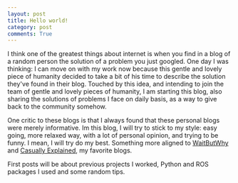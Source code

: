 ```yaml
---
layout: post
title: Hello world!
category: post
comments: True
---
```


I think one of the greatest things about internet is when you find in a blog of a random person the solution of a problem you just googled. One day I was thinking: I can move on with my work now because this gentle and lovely piece of humanity decided to take a bit of his time to describe the solution they've found in their blog. Touched by this idea, and intending to join the team of gentle and lovely pieces of humanity, I am starting this blog, also sharing the solutions of problems I face on daily basis, as a way to give back to the community somehow.

One critic to these blogs is that I always found that these personal blogs were merely informative. Im this blog, I will try to stick to my style: easy going, more relaxed way, with a lot of personal opinion, and trying to be funny. I mean, I will try do my best. Something more aligned to [WaitButWhy](https://waitbutwhy.com/) and [Casually Explained](https://www.youtube.com/channel/UCr3cBLTYmIK9kY0F_OdFWFQ), my favorite blogs.

First posts will be about previous projects I worked, Python and ROS packages I used and some random tips.
